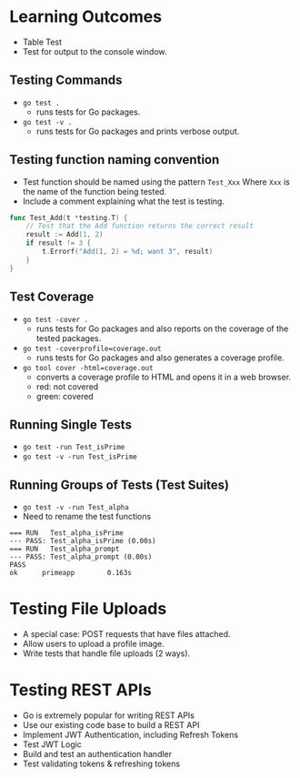 # Learning Outcomes

- Table Test
- Test for output to the console window.

## Testing Commands

- `go test .`
  - runs tests for Go packages.
- `go test -v .`
  - runs tests for Go packages and prints verbose output.

## Testing function naming convention

- Test function should be named using the pattern `Test_Xxx` Where `Xxx` is the name of the function being tested.
- Include a comment explaining what the test is testing.

```go
func Test_Add(t *testing.T) {
    // Test that the Add function returns the correct result
    result := Add(1, 2)
    if result != 3 {
        t.Errorf("Add(1, 2) = %d; want 3", result)
    }
}
```

## Test Coverage

- `go test -cover .`
  - runs tests for Go packages and also reports on the coverage of the tested packages.
- `go test -coverprofile=coverage.out`
  - runs tests for Go packages and also generates a coverage profile.
- `go tool cover -html=coverage.out`
  - converts a coverage profile to HTML and opens it in a web browser.
  - red: not covered
  - green: covered

## Running Single Tests

- `go test -run Test_isPrime`
- `go test -v -run Test_isPrime`

## Running Groups of Tests (Test Suites)

- `go test -v -run Test_alpha`
- Need to rename the test functions

```
=== RUN   Test_alpha_isPrime
--- PASS: Test_alpha_isPrime (0.00s)
=== RUN   Test_alpha_prompt
--- PASS: Test_alpha_prompt (0.00s)
PASS
ok      primeapp        0.163s
```

# Testing File Uploads

- A special case: POST requests that have files attached.
- Allow users to upload a profile image.
- Write tests that handle file uploads (2 ways).

# Testing REST APIs

- Go is extremely popular for writing REST APIs
- Use our existing code base to build a REST API
- Implement JWT Authentication, including Refresh Tokens
- Test JWT Logic
- Build and test an authentication handler
- Test validating tokens & refreshing tokens